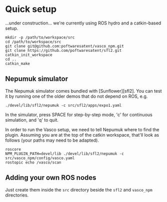 Quick setup
===========

...under construction... we're currently using ROS hydro and a catkin-based setup.

    mkdir -p /path/to/workspace/src
    cd /path/to/workspace/src
    git clone git@github.com:poftwaresatent/vasco_npm.git
    git clone https://github.com/poftwaresatent/sfl2.git
    catkin_init_workspace
    cd ..
    catkin_make

Nepumuk simulator
-----------------

The Nepumuk simulator comes bundled with [Sunflower][sfl2]. You can
test it by running one of the older demos that do not depend on ROS,
e.g.

    ./devel/lib/sfl2/nepumuk -c src/sfl2/apps/expo1.yaml

In the simulator, press SPACE for step-by-step mode, 'c' for
continuous simulation, and 'q' to quit.

In order to run the Vasco setup, we need to tell Nepumuk where to find
the plugin.  Assuming you are at the top of the catkin workspace,
that'll look as follows (your paths may need to be adapted).

    roscore
    NPM_PLUGIN_PATH=devel/lib ./devel/lib/sfl2/nepumuk -c src/vasco_npm/config/vasco.yaml
    rostopic echo /vasco/scan

Adding your own ROS nodes
-------------------------

Just create them inside the `src` directory beside the `sfl2` and
`vasco_npm` directories.

